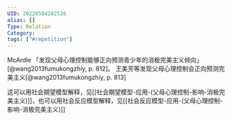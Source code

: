 ```yaml
---
UID: 20220504202526
alias: []
Type: Relation
Category: 
tags: ["#repetition"]
---
```


McArdle 「发现父母心理控制能够正向预测青少年的消极完美主义倾向」 [@wang2013fumukongzhiy, p. 812]。 王美芳等发现父母心理控制会正向预测完美主义[@wang2013fumukongzhiy, p. 813]

这可以用社会期望模型解释，见[[社会期望模型-应用-(父母心理控制-影响-消极完美主义)]]，也可以用社会反应模型解释，见[[社会反应模型-应用-(父母心理控制-影响-消极完美主义)]]
